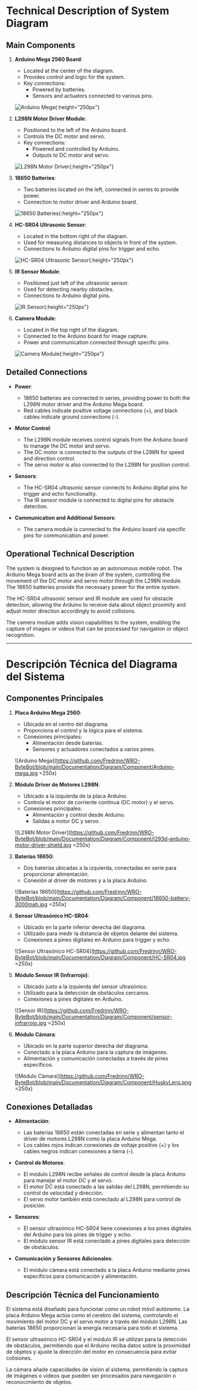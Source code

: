 # Technical Description of System Diagram

## Main Components

1. **Arduino Mega 2560 Board**:
   - Located at the center of the diagram.
   - Provides control and logic for the system.
   - Key connections:
     - Powered by batteries.
     - Sensors and actuators connected to various pins.

   ![Arduino Mega](https://github.com/Fredrinn/WRO-ByteBot/blob/main/Documentation/Diagram/Component/Arduino-mega.jpg){:height="250px"}

2. **L298N Motor Driver Module**:
   - Positioned to the left of the Arduino board.
   - Controls the DC motor and servo.
   - Key connections:
     - Powered and controlled by Arduino.
     - Outputs to DC motor and servo.

   ![L298N Motor Driver](https://github.com/Fredrinn/WRO-ByteBot/blob/main/Documentation/Diagram/Component/l293d-arduino-motor-driver-shield.jpg){:height="250px"}

3. **18650 Batteries**:
   - Two batteries located on the left, connected in series to provide power.
   - Connection to motor driver and Arduino board.

   ![18650 Batteries](https://github.com/Fredrinn/WRO-ByteBot/blob/main/Documentation/Diagram/Component/18650-battery-3000mah.jpg){:height="250px"}

4. **HC-SR04 Ultrasonic Sensor**:
   - Located in the bottom right of the diagram.
   - Used for measuring distances to objects in front of the system.
   - Connections to Arduino digital pins for trigger and echo.

   ![HC-SR04 Ultrasonic Sensor](https://github.com/Fredrinn/WRO-ByteBot/blob/main/Documentation/Diagram/Component/HC-SR04.jpg){:height="250px"}

5. **IR Sensor Module**:
   - Positioned just left of the ultrasonic sensor.
   - Used for detecting nearby obstacles.
   - Connections to Arduino digital pins.

   ![IR Sensor](https://github.com/Fredrinn/WRO-ByteBot/blob/main/Documentation/Diagram/Component/sensor-infrarrojo.jpg){:height="250px"}

6. **Camera Module**:
   - Located in the top right of the diagram.
   - Connected to the Arduino board for image capture.
   - Power and communication connected through specific pins.

   ![Camera Module](https://github.com/Fredrinn/WRO-ByteBot/blob/main/Documentation/Diagram/Component/HuskyLens.png){:height="250px"}

## Detailed Connections

- **Power**:
  - 18650 batteries are connected in series, providing power to both the L298N motor driver and the Arduino Mega board.
  - Red cables indicate positive voltage connections (+), and black cables indicate ground connections (-).

- **Motor Control**:
  - The L298N module receives control signals from the Arduino board to manage the DC motor and servo.
  - The DC motor is connected to the outputs of the L298N for speed and direction control.
  - The servo motor is also connected to the L298N for position control.

- **Sensors**:
  - The HC-SR04 ultrasonic sensor connects to Arduino digital pins for trigger and echo functionality.
  - The IR sensor module is connected to digital pins for obstacle detection.

- **Communication and Additional Sensors**:
  - The camera module is connected to the Arduino board via specific pins for communication and power.

## Operational Technical Description

The system is designed to function as an autonomous mobile robot. The Arduino Mega board acts as the brain of the system, controlling the movement of the DC motor and servo motor through the L298N module. The 18650 batteries provide the necessary power for the entire system.

The HC-SR04 ultrasonic sensor and IR module are used for obstacle detection, allowing the Arduino to receive data about object proximity and adjust motor direction accordingly to avoid collisions.

The camera module adds vision capabilities to the system, enabling the capture of images or videos that can be processed for navigation or object recognition.

---

# Descripción Técnica del Diagrama del Sistema

## Componentes Principales

1. **Placa Arduino Mega 2560**:
   - Ubicada en el centro del diagrama.
   - Proporciona el control y la lógica para el sistema.
   - Conexiones principales:
     - Alimentación desde baterías.
     - Sensores y actuadores conectados a varios pines.

   ![Arduino Mega](https://github.com/Fredrinn/WRO-ByteBot/blob/main/Documentation/Diagram/Component/Arduino-mega.jpg =250x)

2. **Módulo Driver de Motores L298N**:
   - Ubicado a la izquierda de la placa Arduino.
   - Controla el motor de corriente continua (DC motor) y el servo.
   - Conexiones principales:
     - Alimentación y control desde Arduino.
     - Salidas a motor DC y servo.

   ![L298N Motor Driver](https://github.com/Fredrinn/WRO-ByteBot/blob/main/Documentation/Diagram/Component/l293d-arduino-motor-driver-shield.jpg =250x)

3. **Baterías 18650**:
   - Dos baterías ubicadas a la izquierda, conectadas en serie para proporcionar alimentación.
   - Conexión al driver de motores y a la placa Arduino.

   ![Baterías 18650](https://github.com/Fredrinn/WRO-ByteBot/blob/main/Documentation/Diagram/Component/18650-battery-3000mah.jpg =250x)

4. **Sensor Ultrasónico HC-SR04**:
   - Ubicado en la parte inferior derecha del diagrama.
   - Utilizado para medir la distancia de objetos delante del sistema.
   - Conexiones a pines digitales en Arduino para trigger y echo.

   ![Sensor Ultrasónico HC-SR04](https://github.com/Fredrinn/WRO-ByteBot/blob/main/Documentation/Diagram/Component/HC-SR04.jpg =250x)

5. **Módulo Sensor IR (Infrarrojo)**:
   - Ubicado justo a la izquierda del sensor ultrasónico.
   - Utilizado para la detección de obstáculos cercanos.
   - Conexiones a pines digitales en Arduino.

   ![Sensor IR](https://github.com/Fredrinn/WRO-ByteBot/blob/main/Documentation/Diagram/Component/sensor-infrarrojo.jpg =250x)

6. **Módulo Cámara**:
   - Ubicado en la parte superior derecha del diagrama.
   - Conectado a la placa Arduino para la captura de imágenes.
   - Alimentación y comunicación conectadas a través de pines específicos.

   ![Módulo Cámara](https://github.com/Fredrinn/WRO-ByteBot/blob/main/Documentation/Diagram/Component/HuskyLens.png =250x)

## Conexiones Detalladas

- **Alimentación**:
  - Las baterías 18650 están conectadas en serie y alimentan tanto el driver de motores L298N como la placa Arduino Mega.
  - Los cables rojos indican conexiones de voltaje positivo (+) y los cables negros indican conexiones a tierra (-).

- **Control de Motores**:
  - El módulo L298N recibe señales de control desde la placa Arduino para manejar el motor DC y el servo.
  - El motor DC está conectado a las salidas del L298N, permitiendo su control de velocidad y dirección.
  - El servo motor también está conectado al L298N para control de posición.

- **Sensores**:
  - El sensor ultrasónico HC-SR04 tiene conexiones a los pines digitales del Arduino para los pines de trigger y echo.
  - El módulo sensor IR está conectado a pines digitales para detección de obstáculos.

- **Comunicación y Sensores Adicionales**:
  - El módulo cámara está conectado a la placa Arduino mediante pines específicos para comunicación y alimentación.

## Descripción Técnica del Funcionamiento

El sistema está diseñado para funcionar como un robot móvil autónomo. La placa Arduino Mega actúa como el cerebro del sistema, controlando el movimiento del motor DC y el servo motor a través del módulo L298N. Las baterías 18650 proporcionan la energía necesaria para todo el sistema.

El sensor ultrasónico HC-SR04 y el módulo IR se utilizan para la detección de obstáculos, permitiendo que el Arduino reciba datos sobre la proximidad de objetos y ajuste la dirección del motor en consecuencia para evitar colisiones.

La cámara añade capacidades de visión al sistema, permitiendo la captura de imágenes o videos que pueden ser procesados para navegación o reconocimiento de objetos.
